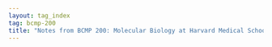 ```yaml
---
layout: tag_index
tag: bcmp-200
title: "Notes from BCMP 200: Molecular Biology at Harvard Medical School"
---
```



